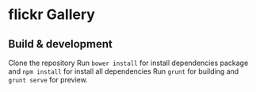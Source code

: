 # flickr Gallery

## Build & development

Clone the repository
Run `bower install` for install dependencies package and `npm install` for install all dependencies
Run `grunt` for building and `grunt serve` for preview.


